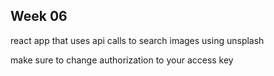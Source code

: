 ## Week 06
react app that uses api calls to search images using unsplash

make sure to change authorization to your access key
